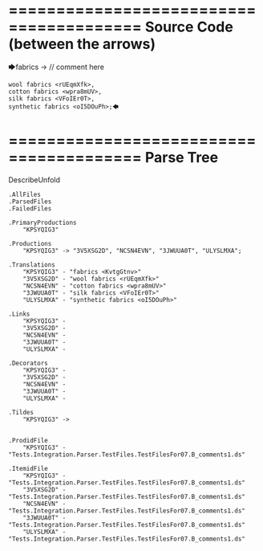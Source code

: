 ========================================
Source Code (between the arrows)
========================================

🡆fabrics <KvtgGtnv> -> // comment here

    wool fabrics <rUEqmXfk>,
    cotton fabrics <wpra8mUV>,
    silk fabrics <VFoIEr0T>,
    synthetic fabrics <oI5DOuPh>;🡄

========================================
Parse Tree
========================================
DescribeUnfold

    .AllFiles
    .ParsedFiles
    .FailedFiles

    .PrimaryProductions
        "KPSYQIG3" 

    .Productions
        "KPSYQIG3" -> "3V5XSG2D", "NCSN4EVN", "3JWUUA0T", "ULYSLMXA";

    .Translations
        "KPSYQIG3" - "fabrics <KvtgGtnv>"
        "3V5XSG2D" - "wool fabrics <rUEqmXfk>"
        "NCSN4EVN" - "cotton fabrics <wpra8mUV>"
        "3JWUUA0T" - "silk fabrics <VFoIEr0T>"
        "ULYSLMXA" - "synthetic fabrics <oI5DOuPh>"

    .Links
        "KPSYQIG3" - 
        "3V5XSG2D" - 
        "NCSN4EVN" - 
        "3JWUUA0T" - 
        "ULYSLMXA" - 

    .Decorators
        "KPSYQIG3" - 
        "3V5XSG2D" - 
        "NCSN4EVN" - 
        "3JWUUA0T" - 
        "ULYSLMXA" - 

    .Tildes
        "KPSYQIG3" -> 


    .ProdidFile
        "KPSYQIG3" - "Tests.Integration.Parser.TestFiles.TestFilesFor07.B_comments1.ds"

    .ItemidFile
        "KPSYQIG3" - "Tests.Integration.Parser.TestFiles.TestFilesFor07.B_comments1.ds"
        "3V5XSG2D" - "Tests.Integration.Parser.TestFiles.TestFilesFor07.B_comments1.ds"
        "NCSN4EVN" - "Tests.Integration.Parser.TestFiles.TestFilesFor07.B_comments1.ds"
        "3JWUUA0T" - "Tests.Integration.Parser.TestFiles.TestFilesFor07.B_comments1.ds"
        "ULYSLMXA" - "Tests.Integration.Parser.TestFiles.TestFilesFor07.B_comments1.ds"

